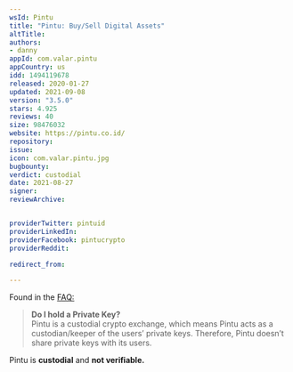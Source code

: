 ```yaml
---
wsId: Pintu
title: "Pintu: Buy/Sell Digital Assets"
altTitle: 
authors:
- danny
appId: com.valar.pintu
appCountry: us
idd: 1494119678
released: 2020-01-27
updated: 2021-09-08
version: "3.5.0"
stars: 4.925
reviews: 40
size: 98476032
website: https://pintu.co.id/
repository: 
issue: 
icon: com.valar.pintu.jpg
bugbounty: 
verdict: custodial
date: 2021-08-27
signer: 
reviewArchive:


providerTwitter: pintuid
providerLinkedIn: 
providerFacebook: pintucrypto
providerReddit: 

redirect_from:

---
```


Found in the [FAQ:](https://pintu.co.id/en/faq/private-keys)
> **Do I hold a Private Key?**<br>
  Pintu is a custodial crypto exchange, which means Pintu acts as a custodian/keeper of the users’ private keys.  Therefore, Pintu doesn’t share private keys with its users.

Pintu is **custodial** and **not verifiable.**
